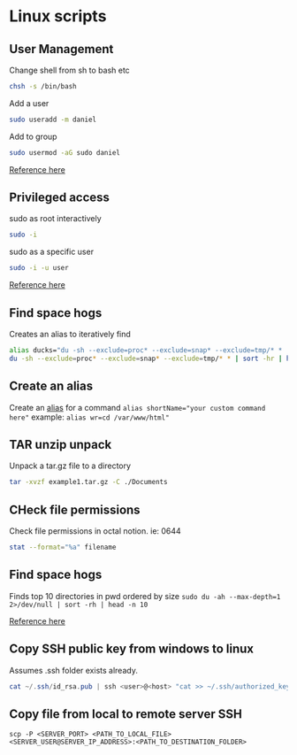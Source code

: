 # Linux scripts

## User Management

Change shell from sh to bash etc  
```bash
chsh -s /bin/bash
```

Add a user
```bash
sudo useradd -m daniel
```

Add to group
```bash
sudo usermod -aG sudo daniel
```

[Reference here][def]

## Privileged access 

sudo as root interactively  
```bash
sudo -i
```

sudo as a specific user  
```bash
sudo -i -u user
```

[Reference here][def2]

## Find space hogs

Creates an alias to iteratively find 
```bash
alias ducks="du -sh --exclude=proc* --exclude=snap* --exclude=tmp/* * | sort -hr | head"
du -sh --exclude=proc* --exclude=snap* --exclude=tmp/* * | sort -hr | head
```

## Create an alias

Create an [alias][def4] for a command
`alias shortName="your custom command here"`
example:
`alias wr=cd /var/www/html"`

## TAR unzip unpack

Unpack a tar.gz file to a directory  
```bash
tar -xvzf example1.tar.gz -C ./Documents
``` 

## CHeck file permissions

Check file permissions in octal notion. ie: 0644

```bash
stat --format="%a" filename
```

## Find space hogs

Finds top 10 directories in pwd ordered by size
`sudo du -ah --max-depth=1 2>/dev/null | sort -rh | head -n 10`

[Reference here][def3]

## Copy SSH public key from windows to linux

Assumes .ssh folder exists already.

```powershell
cat ~/.ssh/id_rsa.pub | ssh <user>@<host> "cat >> ~/.ssh/authorized_keys"
```

## Copy file from local to remote server SSH 

`scp -P <SERVER_PORT> <PATH_TO_LOCAL_FILE> <SERVER_USER@SERVER_IP_ADDRESS>:<PATH_TO_DESTINATION_FOLDER>`

[def]: https://www.cyberciti.biz/faq/how-to-change-shell-to-bash/
[def2]: https://unix.stackexchange.com/questions/176997/sudo-as-another-user-with-their-environment
[def3]: https://www.baeldung.com/linux/get-octal-file-permissions#:~:text=The%20stat%20command%20is%20the,the%20filename%2C%20and%20many%20others.
[def4]: https://www.tecmint.com/create-alias-in-linux/
